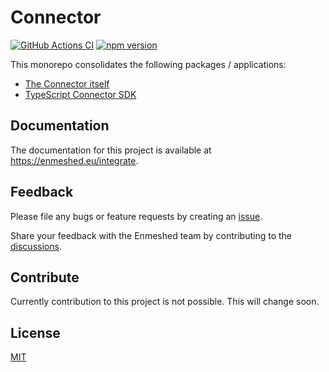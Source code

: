 # Connector

[![GitHub Actions CI](https://github.com/nmshd/cns-connector/workflows/Publish/badge.svg)](https://github.com/nmshd/cns-connector/actions?query=workflow%3APublish)
[![npm version](https://badge.fury.io/js/@nmshd%2fconnector-sdk.svg)](https://www.npmjs.com/package/@nmshd/connector-sdk)

This monorepo consolidates the following packages / applications:

-   [The Connector itself](./)
-   [TypeScript Connector SDK](packages/sdk/)

## Documentation

The documentation for this project is available at https://enmeshed.eu/integrate.

## Feedback

Please file any bugs or feature requests by creating an [issue](https://github.com/nmshd/feedback/issues).

Share your feedback with the Enmeshed team by contributing to the [discussions](https://github.com/nmshd/feedback/discussions).

## Contribute

Currently contribution to this project is not possible. This will change soon.

## License

[MIT](LICENSE)
